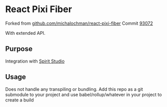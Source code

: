 # React Pixi Fiber

Forked from [github.com/michalochman/react-pixi-fiber](https://github.com/michalochman/react-pixi-fiber)
Commit [93072](https://github.com/michalochman/react-pixi-fiber/commit/93072fba143a111c1084799bb28b60ee9bb467d0)

With extended API. 

## Purpose

Integration with [Spirit Studio](https://github.com/inlet/spirit-app)

## Usage

Does not handle any transpiling or bundling. Add this repo as a git submodule to your project and use 
babel/rollup/whatever in your project to create a build  
